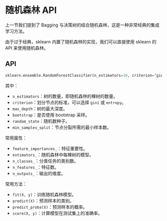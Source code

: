 # 随机森林 API

上一节我们提到了 Bagging 与决策树的结合随机森林，这是一种非常经典的集成学习方法。

由于过于经典，sklearn 内置了随机森林的实现，我们可以直接使用 sklearn 的 API 来使用随机森林。

## API

```python
sklearn.ensemble.RandomForestClassifier(n_estimators=10, criterion=’gini’, max_depth=None, bootstrap=True, random_state=None, min_samples_split=2)
```

其中：

- `n_estimators`：树的数量，即随机森林的棵树的数量。
- `criterion`：划分节点的标准，可以选择 `gini` 或 `entropy`。
- `max_depth`：树的最大深度。
- `bootstrap`：是否使用 bootstrap 采样。
- `random_state`：随机数种子。
- `min_samples_split`：节点分裂所需的最小样本数。

常用属性：

- `feature_importances_`：特征重要性。
- `estimators_`：随机森林中每棵树的模型。
- `n_classes_`：分类任务的类别数。
- `n_features_`：特征数。
- `n_outputs_`：输出的维度。

常用方法：

- `fit(X, y)`：训练随机森林模型。
- `predict(X)`：预测样本的类别。
- `predict_proba(X)`：预测样本的概率。
- `score(X, y)`：计算模型在测试集上的准确率。
